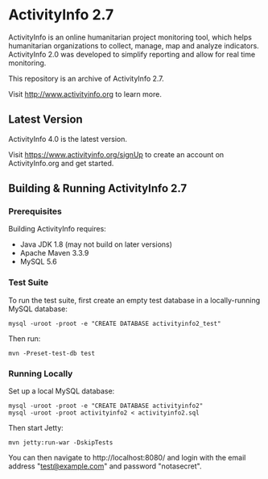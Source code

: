
ActivityInfo 2.7
================

ActivityInfo is an online humanitarian project monitoring tool,
which helps humanitarian organizations to collect, manage, map
and analyze indicators. ActivityInfo 2.0 was developed to
simplify reporting and allow for real time monitoring.

This repository is an archive of ActivityInfo 2.7.

Visit http://www.activityinfo.org to learn more.

Latest Version
--------------

ActivityInfo 4.0 is the latest version.

Visit https://www.activityinfo.org/signUp to create an account on
ActivityInfo.org and get started.



Building & Running ActivityInfo 2.7
-----------------------------------

### Prerequisites

Building ActivityInfo requires:
* Java JDK 1.8 (may not build on later versions)
* Apache Maven 3.3.9
* MySQL 5.6

### Test Suite

To run the test suite, first create an empty test database in a
locally-running MySQL database:

    mysql -uroot -proot -e "CREATE DATABASE activityinfo2_test"

Then run:

    mvn -Preset-test-db test


### Running Locally

Set up a local MySQL database:

    mysql -uroot -proot -e "CREATE DATABASE activityinfo2"
    mysql -uroot -proot activityinfo2 < activityinfo2.sql

Then start Jetty:

    mvn jetty:run-war -DskipTests

You can then navigate to http://localhost:8080/ and login with the
email address "test@example.com" and password "notasecret".




